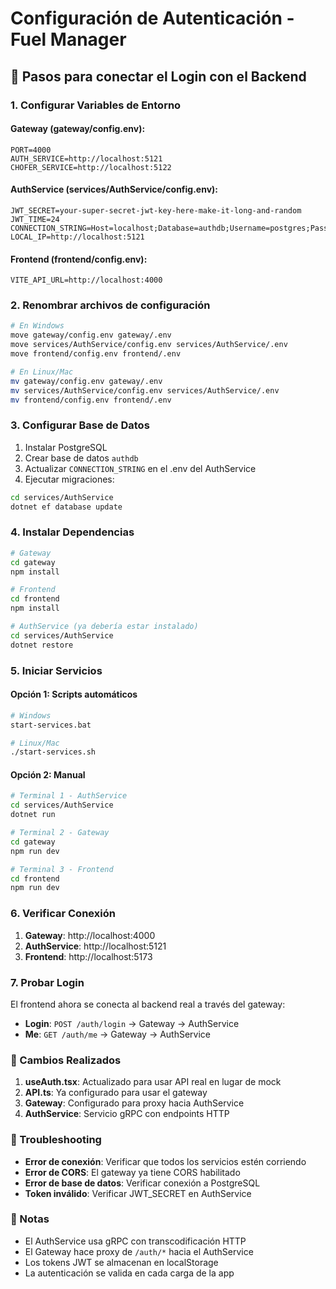 # Configuración de Autenticación - Fuel Manager

## 🚀 Pasos para conectar el Login con el Backend

### 1. Configurar Variables de Entorno

#### Gateway (gateway/config.env):
```
PORT=4000
AUTH_SERVICE=http://localhost:5121
CHOFER_SERVICE=http://localhost:5122
```

#### AuthService (services/AuthService/config.env):
```
JWT_SECRET=your-super-secret-jwt-key-here-make-it-long-and-random
JWT_TIME=24
CONNECTION_STRING=Host=localhost;Database=authdb;Username=postgres;Password=password
LOCAL_IP=http://localhost:5121
```

#### Frontend (frontend/config.env):
```
VITE_API_URL=http://localhost:4000
```

### 2. Renombrar archivos de configuración
```bash
# En Windows
move gateway/config.env gateway/.env
move services/AuthService/config.env services/AuthService/.env
move frontend/config.env frontend/.env

# En Linux/Mac
mv gateway/config.env gateway/.env
mv services/AuthService/config.env services/AuthService/.env
mv frontend/config.env frontend/.env
```

### 3. Configurar Base de Datos
1. Instalar PostgreSQL
2. Crear base de datos `authdb`
3. Actualizar `CONNECTION_STRING` en el .env del AuthService
4. Ejecutar migraciones:
```bash
cd services/AuthService
dotnet ef database update
```

### 4. Instalar Dependencias
```bash
# Gateway
cd gateway
npm install

# Frontend
cd frontend
npm install

# AuthService (ya debería estar instalado)
cd services/AuthService
dotnet restore
```

### 5. Iniciar Servicios

#### Opción 1: Scripts automáticos
```bash
# Windows
start-services.bat

# Linux/Mac
./start-services.sh
```

#### Opción 2: Manual
```bash
# Terminal 1 - AuthService
cd services/AuthService
dotnet run

# Terminal 2 - Gateway
cd gateway
npm run dev

# Terminal 3 - Frontend
cd frontend
npm run dev
```

### 6. Verificar Conexión

1. **Gateway**: http://localhost:4000
2. **AuthService**: http://localhost:5121
3. **Frontend**: http://localhost:5173

### 7. Probar Login

El frontend ahora se conecta al backend real a través del gateway:
- **Login**: `POST /auth/login` → Gateway → AuthService
- **Me**: `GET /auth/me` → Gateway → AuthService

### 🔧 Cambios Realizados

1. **useAuth.tsx**: Actualizado para usar API real en lugar de mock
2. **API.ts**: Ya configurado para usar el gateway
3. **Gateway**: Configurado para proxy hacia AuthService
4. **AuthService**: Servicio gRPC con endpoints HTTP

### 🐛 Troubleshooting

- **Error de conexión**: Verificar que todos los servicios estén corriendo
- **Error de CORS**: El gateway ya tiene CORS habilitado
- **Error de base de datos**: Verificar conexión a PostgreSQL
- **Token inválido**: Verificar JWT_SECRET en AuthService

### 📝 Notas

- El AuthService usa gRPC con transcodificación HTTP
- El Gateway hace proxy de `/auth/*` hacia el AuthService
- Los tokens JWT se almacenan en localStorage
- La autenticación se valida en cada carga de la app
